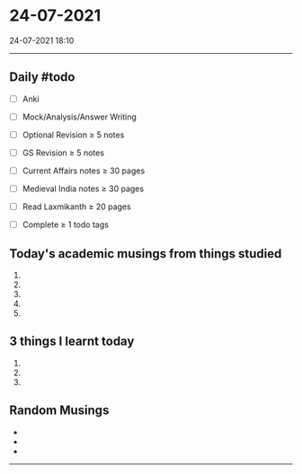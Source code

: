 # 24-07-2021
24-07-2021 18:10

---

## Daily #todo 

- [ ] Anki 
- [ ] Mock/Analysis/Answer Writing
- [ ] Optional Revision ≥ 5 notes 
- [ ] GS Revision ≥ 5 notes 
- [ ] Current Affairs notes ≥ 30 pages
- [ ] Medieval India notes ≥ 30 pages
- [ ] Read Laxmikanth ≥ 20 pages
- [ ] Complete ≥ 1 todo tags


## Today's academic musings from things studied
1. 
2. 
3. 
4. 
5. 

## 3 things I learnt today
1.  
2.  
3.  

## Random Musings
-  
-  
- 

--- 
	

